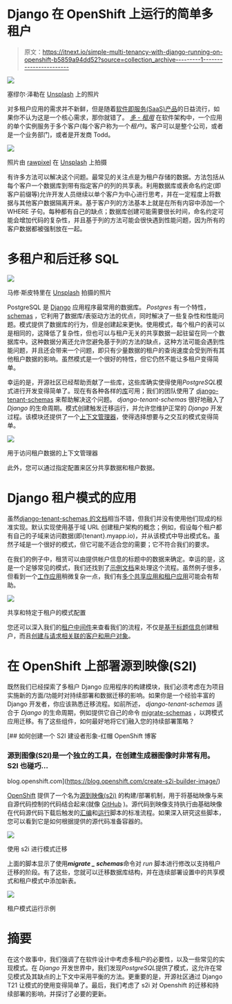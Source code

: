 # Django 在 OpenShift 上运行的简单多租户

> 原文：<https://itnext.io/simple-multi-tenancy-with-django-running-on-openshift-b5859a94dd52?source=collection_archive---------1----------------------->

![](img/f0168263fc03301da3df09a7451a7524.png)

塞缪尔·泽勒在 [Unsplash](https://unsplash.com?utm_source=medium&utm_medium=referral) 上的照片

对多租户应用的需求并不新鲜，但是随着[软件即服务(SaaS)产品](https://financesonline.com/2018-saas-industry-market-report-key-global-trends-growth-forecasts/)的日益流行，如果你不认为这是一个核心需求，那你就错了。 [*多* - *租用*](https://en.wikipedia.org/wiki/Multitenancy) 在软件架构中，一个应用的单个实例服务于多个客户(每个客户称为一个*租户)*。客户可以是整个公司，或者是一个业务部门，或者是开发商 Todd。

![](img/87c6257b6d648ab056143b628ea48464.png)

照片由 [rawpixel](https://unsplash.com/@rawpixel?utm_source=medium&utm_medium=referral) 在 [Unsplash](https://unsplash.com?utm_source=medium&utm_medium=referral) 上拍摄

有许多方法可以解决这个问题。最常见的关注点是为租户存储的数据。方法包括从每个客户一个数据库到带有指定客户的列的共享表。利用数据库或表命名约定(即客户前缀等)允许开发人员继续以单个客户为中心进行思考，并在一定程度上将数据与其他客户数据隔离开来。基于客户列的方法基本上就是在所有内容中添加一个 WHERE 子句。每种都有自己的缺点；数据库创建可能需要很长时间，命名约定可能会增加代码的复杂性，并且基于列的方法可能会很快遇到性能问题，因为所有的客户数据都被强制放在一起。

# 多租户和后迁移 SQL

![](img/fe625b04f83bdcd317e8e6b5eb0ad034.png)

马修·斯皮特里在 [Unsplash](https://unsplash.com?utm_source=medium&utm_medium=referral) 拍摄的照片

PostgreSQL 是 [Django](https://www.djangoproject.com/) 应用程序最常用的数据库。 *Postgres* 有一个特性， [schemas](https://www.postgresql.org/docs/current/ddl-schemas.html) ，它利用了数据库/表驱动方法的优点，同时解决了一些复杂性和性能问题。模式提供了数据库的行为，但是创建起来更快。使用模式，每个租户的表可以是相同的，这降低了复杂性，但也可以与租户无关的共享数据一起驻留在同一个数据库中。这种数据分离还允许您避免基于列的方法的缺点，这种方法可能会遇到性能问题，并且还会带来一个问题，即只有少量数据的租户的查询速度会受到所有其他租户数据的影响。虽然模式是一个很好的特性，但它仍然不能让多租户变得简单。

幸运的是，开源社区已经帮助贡献了一些库，这些库确实使得使用*PostgreSQL*模式进行开发变得简单了。现在有各种各样的[库](http://books.agiliq.com/projects/django-multi-tenant/en/latest/third-party-apps.html)可用；我们的团队使用了 [django-tenant-schemas](https://github.com/bernardopires/django-tenant-schemas) 来帮助解决这个问题。 *django-tenant-schemas* 很好地融入了 *Django* 的生命周期。模式创建触发迁移运行，并允许您维护正常的 *Django* 开发过程。该模块还提供了一个[上下文管理器](http://book.pythontips.com/en/latest/context_managers.html)，使得选择想要与之交互的模式变得简单。

![](img/6f80d2e3eb6399e3151d47feb0b0f006.png)

用于访问租户数据的上下文管理器

此外，您可以通过指定配置来区分共享数据和租户数据。

# Django 租户模式的应用

虽然[django-tenant-schemas 的文档](https://django-tenant-schemas.readthedocs.io/en/latest/index.html)相当不错，但我们并没有使用他们现成的标准实现。默认实现使用基于域 URL 创建租户架构的概念；例如，假设每个租户都有自己的子域来访问数据(即{tenant}.myapp.io)，并从该模式中导出模式名。虽然子域是一个很好的模式，但它可能不适合您的需要；它不符合我们的要求。

在我们的例子中，租赁可以由提供帐户信息的标题中的数据来确定。幸运的是，这是一个足够常见的模式，我们还找到了[示例文档](https://django-tenant-schemas.readthedocs.io/en/latest/advanced_usage.html#example-determine-tenant-from-http-header)来处理这个流程。虽然例子很多，但看到一个[工作应用](https://github.com/project-koku/koku)稍微复杂一点，我们有[多个共享应用和租户应用](https://github.com/project-koku/koku/blob/master/koku/koku/settings.py#L89)可能会有帮助。

![](img/326b9b495bc58d526d18264f2fff1c27.png)

共享和特定于租户的模式配置

您还可以深入我们的[租户中间件](https://github.com/project-koku/koku/blob/master/koku/koku/settings.py#L115)来查看我们的流程，不仅是[基于标题信息](https://github.com/project-koku/koku/blob/master/koku/koku/middleware.py#L56)创建租户，而且[创建与请求相关联的客户和用户对象](https://github.com/project-koku/koku/blob/master/koku/koku/middleware.py#L91)。

# 在 OpenShift 上部署源到映像(S2I)

既然我们已经探索了多租户 Django 应用程序的构建模块，我们必须考虑在为项目实施新的方面/功能时对持续部署和数据迁移的影响。如果你是一个经验丰富的 Django 开发者，你应该熟悉迁移流程。如前所述， *django-tenant-schemas* 适合于 *Django* 的生命周期，例如提供它自己的命令 [migrate-schemas](https://django-tenant-schemas.readthedocs.io/en/latest/use.html#migrate-schemas) ，以跨模式应用迁移。有了这些组件，如何最好地将它们融入您的持续部署策略？

 [## 如何创建一个 S2I 建设者形象-红帽 OpenShift 博客

### 源到图像(S2I)是一个独立的工具，在创建生成器图像时非常有用。S2I 也碰巧…

blog.openshift.com](https://blog.openshift.com/create-s2i-builder-image/) 

[OpenShift](https://www.openshift.com/) 提供了一个名为[源到映像(s2i)](https://github.com/openshift/source-to-image) 的构建/部署机制，用于将基础映像与来自源代码控制的代码结合起来(就像 [GitHub](https://github.com/) )。源代码到映像支持执行由基础映像在代码源代码下载后触发的[汇编](https://github.com/project-koku/koku/blob/master/openshift/s2i/bin/assemble)和[运行](https://github.com/project-koku/koku/blob/master/openshift/s2i/bin/run)脚本的标准流程。如果深入研究这些脚本，您可以看到它是如何根据提供的源代码准备容器的。

![](img/090a29df8438224ff0f6ee62216c40b2.png)

使用 s2i 进行模式迁移

上面的脚本显示了使用***migrate _ schemas***命令对 *run* 脚本进行修改以支持租户迁移的阶段。有了这些，您就可以迁移数据库结构，并在连续部署设置中的共享模式和租户模式中添加新表。

![](img/d8f64658d05ecdf8f4f7f6ffa269ab24.png)

租户模式运行示例

# 摘要

在这个故事中，我们强调了在软件设计中考虑多租户的必要性，以及一些常见的实现模式。在 *Django* 开发世界中，我们发现*PostgreSQL*提供了模式，这允许在常见模式及其缺点的上下文中采用平衡的方法。更重要的是，开源社区通过 Django T21 让模式的使用变得简单了。最后，我们考虑了 s2i 对 Openshift 的迁移和持续部署的影响，并探讨了必要的更新。